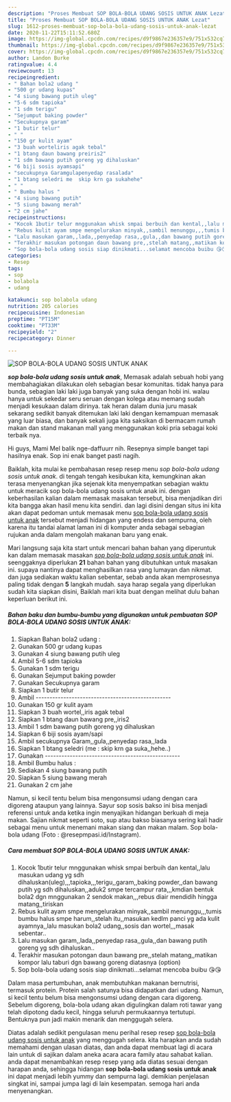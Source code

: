 ```yaml
---
description: "Proses Membuat SOP BOLA-BOLA UDANG SOSIS UNTUK ANAK Lezat"
title: "Proses Membuat SOP BOLA-BOLA UDANG SOSIS UNTUK ANAK Lezat"
slug: 1612-proses-membuat-sop-bola-bola-udang-sosis-untuk-anak-lezat
date: 2020-11-22T15:11:52.680Z
image: https://img-global.cpcdn.com/recipes/d9f9867e236357e9/751x532cq70/sop-bola-bola-udang-sosis-untuk-anak-foto-resep-utama.jpg
thumbnail: https://img-global.cpcdn.com/recipes/d9f9867e236357e9/751x532cq70/sop-bola-bola-udang-sosis-untuk-anak-foto-resep-utama.jpg
cover: https://img-global.cpcdn.com/recipes/d9f9867e236357e9/751x532cq70/sop-bola-bola-udang-sosis-untuk-anak-foto-resep-utama.jpg
author: Landon Burke
ratingvalue: 4.4
reviewcount: 13
recipeingredient:
- " Bahan bola2 udang "
- "500 gr udang kupas"
- "4 siung bawang putih uleg"
- "5-6 sdm tapioka"
- "1 sdm terigu"
- "Sejumput baking powder"
- "Secukupnya garam"
- "1 butir telur"
- " "
- "150 gr kulit ayam"
- "3 buah worteliris agak tebal"
- "1 btang daun bawang preiris2"
- "1 sdm bawang putih goreng yg dihaluskan"
- "6 biji sosis ayamsapi"
- "secukupnya Garamgulapenyedap rasalada"
- "1 btang seledri me  skip krn ga sukahehe"
- " "
- " Bumbu halus "
- "4 siung bawang putih"
- "5 siung bawang merah"
- "2 cm jahe"
recipeinstructions:
- "Kocok 1butir telur mnggunakan whisk smpai berbuih dan kental,,lalu masukan udang yg sdh dihaluskan(uleg),,,tapioka,,,terigu,,garam,,baking powder,,dan bawang putih yg sdh dihaluskan,,aduk2 smpe tercampur rata,,,kmdian bentuk bola2 dgn mnggunakan 2 sendok makan,,,rebus diair mendidih hingga matang,,tiriskan"
- "Rebus kulit ayam smpe mengelurakan minyak,,sambil menunggu,,,tumis bumbu halus smpe harum,,stelah itu,,masukan kedlm panci yg ada kulit ayamnya,,lalu masukan bola2 udang,,sosis dan wortel,,,masak sebentar.."
- "Lalu masukan garam,,lada,,penyedap rasa,,gula,,dan bawang putih goreng yg sdh dihaluskan.."
- "Terakhir masukan potongan daun bawang pre,,stelah matang,,matikan kompor lalu taburi dgn bawang goreng diatasnya (option)"
- "Sop bola-bola udang sosis siap dinikmati...selamat mencoba buibu 😘😘"
categories:
- Resep
tags:
- sop
- bolabola
- udang

katakunci: sop bolabola udang 
nutrition: 205 calories
recipecuisine: Indonesian
preptime: "PT15M"
cooktime: "PT33M"
recipeyield: "2"
recipecategory: Dinner

---
```



![SOP BOLA-BOLA UDANG SOSIS UNTUK ANAK](https://img-global.cpcdn.com/recipes/d9f9867e236357e9/751x532cq70/sop-bola-bola-udang-sosis-untuk-anak-foto-resep-utama.jpg)

<b><i>sop bola-bola udang sosis untuk anak</i></b>, Memasak adalah sebuah hobi yang membahagiakan dilakukan oleh sebagian besar komunitas. tidak hanya para bunda, sebagian laki laki juga banyak yang suka dengan hobi ini. walau hanya untuk sekedar seru seruan dengan kolega atau memang sudah menjadi kesukaan dalam dirinya. tak heran dalam dunia juru masak sekarang sedikit banyak ditemukan laki laki dengan kemampuan memasak yang luar biasa, dan banyak sekali juga kita saksikan di bermacam rumah makan dan stand makanan mall yang menggunakan koki pria sebagai koki terbaik nya.

Hi guys, Mami Mel balik nge-daffuurr nih. Resepnya simple banget tapi hasilnya enak. Sop ini enak banget pasti nagih.

Baiklah, kita mulai ke pembahasan resep resep menu <i>sop bola-bola udang sosis untuk anak</i>. di tengah tengah kesibukan kita, kemungkinan akan terasa menyenangkan jika sejenak kita menyempatkan sebagian waktu untuk meracik sop bola-bola udang sosis untuk anak ini. dengan keberhasilan kalian dalam memasak masakan tersebut, bisa menjadikan diri kita bangga akan hasil menu kita sendiri. dan lagi disini dengan situs ini kita akan dapat pedoman untuk memasak menu <u>sop bola-bola udang sosis untuk anak</u> tersebut menjadi hidangan yang endess dan sempurna, oleh karena itu tandai alamat laman ini di komputer anda sebagai sebagian rujukan anda dalam mengolah makanan baru yang enak.


Mari langsung saja kita start untuk mencari bahan bahan yang diperuntuk kan dalam memasak masakan <u><i>sop bola-bola udang sosis untuk anak</i></u> ini. seenggaknya diperlukan <b>21</b> bahan bahan yang dibutuhkan untuk masakan ini. supaya nantinya dapat menghasilkan rasa yang lumayan dan nikmat. dan juga sediakan waktu kalian sebentar, sebab anda akan memprosesnya paling tidak dengan <b>5</b> langkah mudah. saya harap segala yang diperlukan sudah kita siapkan disini, Baiklah mari kita buat dengan melihat dulu bahan keperluan berikut ini.

<!--inarticleads1-->

##### Bahan baku dan bumbu-bumbu yang digunakan untuk pembuatan SOP BOLA-BOLA UDANG SOSIS UNTUK ANAK:

1. Siapkan  Bahan bola2 udang :
1. Gunakan 500 gr udang kupas
1. Gunakan 4 siung bawang putih uleg
1. Ambil 5-6 sdm tapioka
1. Gunakan 1 sdm terigu
1. Gunakan Sejumput baking powder
1. Gunakan Secukupnya garam
1. Siapkan 1 butir telur
1. Ambil  -------------------------------------------------
1. Gunakan 150 gr kulit ayam
1. Siapkan 3 buah wortel,,iris agak tebal
1. Siapkan 1 btang daun bawang pre,,iris2
1. Ambil 1 sdm bawang putih goreng yg dihaluskan
1. Siapkan 6 biji sosis ayam/sapi
1. Ambil secukupnya Garam,,gula,,penyedap rasa,,lada
1. Siapkan 1 btang seledri (me : skip krn ga suka,,hehe..)
1. Gunakan  -------------------------------------------------
1. Ambil  Bumbu halus :
1. Sediakan 4 siung bawang putih
1. Siapkan 5 siung bawang merah
1. Gunakan 2 cm jahe


Namun, si kecil tentu belum bisa mengonsumsi udang dengan cara digoreng ataupun yang lainnya. Sayur sop sosis bakso ini bisa menjadi referensi untuk anda ketika ingin menyajikan hidangan berkuah di meja makan. Sajian nikmat seperti soto, sup atau bakso biasanya sering kali hadir sebagai menu untuk menemani makan siang dan makan malam. Sop bola-bola udang (Foto : @resepmpasi.id/Instagram). 

<!--inarticleads2-->

##### Cara membuat SOP BOLA-BOLA UDANG SOSIS UNTUK ANAK:

1. Kocok 1butir telur mnggunakan whisk smpai berbuih dan kental,,lalu masukan udang yg sdh dihaluskan(uleg),,,tapioka,,,terigu,,garam,,baking powder,,dan bawang putih yg sdh dihaluskan,,aduk2 smpe tercampur rata,,,kmdian bentuk bola2 dgn mnggunakan 2 sendok makan,,,rebus diair mendidih hingga matang,,tiriskan
1. Rebus kulit ayam smpe mengelurakan minyak,,sambil menunggu,,,tumis bumbu halus smpe harum,,stelah itu,,masukan kedlm panci yg ada kulit ayamnya,,lalu masukan bola2 udang,,sosis dan wortel,,,masak sebentar..
1. Lalu masukan garam,,lada,,penyedap rasa,,gula,,dan bawang putih goreng yg sdh dihaluskan..
1. Terakhir masukan potongan daun bawang pre,,stelah matang,,matikan kompor lalu taburi dgn bawang goreng diatasnya (option)
1. Sop bola-bola udang sosis siap dinikmati...selamat mencoba buibu 😘😘


Dalam masa pertumbuhan, anak membutuhkan makanan bernutrisi, termasuk protein. Protein salah satunya bisa didapatkan dari udang. Namun, si kecil tentu belum bisa mengonsumsi udang dengan cara digoreng. Sebelum digoreng, bola-bola udang akan digulingkan dalam roti tawar yang telah dipotong dadu kecil, hingga seluruh permukaannya tertutupi. Bentuknya pun jadi makin menarik dan menggugah selera. 

Diatas adalah sedikit pengulasan menu perihal resep resep <u>sop bola-bola udang sosis untuk anak</u> yang menggugah selera. kita harapkan anda sudah memahami dengan ulasan diatas, dan anda dapat membuat lagi di acara lain untuk di sajikan dalam aneka acara acara family atau sahabat kalian. anda dapat menambahkan resep resep yang ada diatas sesuai dengan harapan anda, sehingga hidangan <b>sop bola-bola udang sosis untuk anak</b> ini dapat menjadi lebih yummy dan sempurna lagi. demikian penjelasan singkat ini, sampai jumpa lagi di lain kesempatan. semoga hari anda menyenangkan.
